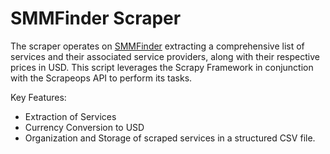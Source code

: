 # SMMFinder Scraper
The scraper operates on <a href='https://smmfinder.com/'> SMMFinder</a> extracting a comprehensive list of services and their associated service providers, along with their respective prices in USD. This script leverages the Scrapy Framework in conjunction with the Scrapeops API to perform its tasks.

Key Features:
- Extraction of Services
- Currency Conversion to USD
- Organization and Storage of scraped services in a structured CSV file.

